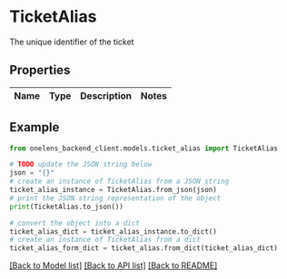 # TicketAlias

The unique identifier of the ticket

## Properties

Name | Type | Description | Notes
------------ | ------------- | ------------- | -------------

## Example

```python
from onelens_backend_client.models.ticket_alias import TicketAlias

# TODO update the JSON string below
json = "{}"
# create an instance of TicketAlias from a JSON string
ticket_alias_instance = TicketAlias.from_json(json)
# print the JSON string representation of the object
print(TicketAlias.to_json())

# convert the object into a dict
ticket_alias_dict = ticket_alias_instance.to_dict()
# create an instance of TicketAlias from a dict
ticket_alias_form_dict = ticket_alias.from_dict(ticket_alias_dict)
```
[[Back to Model list]](../README.md#documentation-for-models) [[Back to API list]](../README.md#documentation-for-api-endpoints) [[Back to README]](../README.md)


